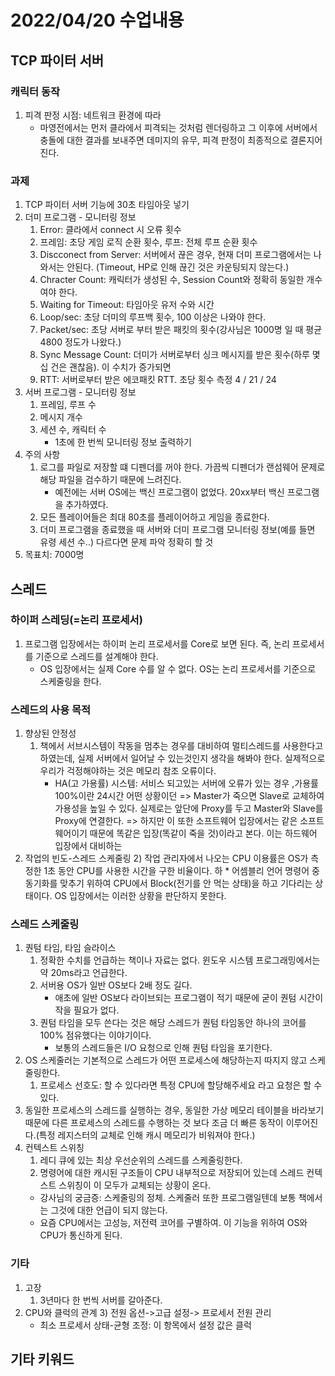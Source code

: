 # 2022/04/20 수업내용
## TCP 파이터 서버
### 캐릭터 동작
1. 피격 판정 시점: 네트워크 환경에 따라
    * 마영전에서는 먼저 클라에서 피격되는 것처럼 렌더링하고 그 이후에 서버에서 충돌에 대한 결과를 보내주면 데미지의 유무, 피격 판정이 최종적으로 결론지어진다.

### 과제
1. TCP 파이터 서버 기능에 30초 타임아웃 넣기
2. 더미 프로그램 - 모니터링 정보
    1) Error: 클라에서 connect 시 오류 횟수
    2) 프레임: 초당 게임 로직 순환 횟수, 루프: 전체 루프 순환 횟수
    3) Discconect from Server: 서버에서 끊은 경우, 현재 더미 프로그램에서는 나와서는 안된다. (Timeout, HP로 인해 끊긴 것은 카운팅되지 않는다.)
    4) Chracter Count: 캐릭터가 생성된 수, Session Count와 정확히 동일한 개수여야 한다.
    5) Waiting for Timeout: 타임아웃 유저 수와 시간
    6) Loop/sec: 초당 더미의 루프백 횟수, 100 이상은 나와야 한다. 
    7) Packet/sec: 초당 서버로 부터 받은 패킷의 횟수(강사님은 1000명 일 때 평균4800 정도가 나왔다.)
    8) Sync Message Count: 더미가 서버로부터 싱크 메시지를 받은 횟수(하루 몇십 건은 괜찮음). 이 수치가 증가되면 
    9) RTT: 서버로부터 받은 에코패킷 RTT. 초당 횟수 측정 4 / 21 / 24 
3. 서버 프로그램 - 모니터링 정보
    1) 프레임, 루프 수
    2) 메시지 개수
    3) 세션 수, 캐릭터 수
        * 1초에 한 번씩 모니터링 정보 출력하기
4. 주의 사항
    1) 로그를 파일로 저장할 떄 디펜더를 꺼야 한다. 가끔씩 디펜더가 랜섬웨어 문제로 해당 파일을 검수하기 때문에 느려진다.
        * 예전에는 서버 OS에는 백신 프로그램이 없었다. 20xx부터 백신 프로그램을 추가하였다.
    2) 모든 플레이어들은 최대 80초를 플레이어하고 게임을 종료한다.
    3) 더미 프로그램을 종료했을 때 서버와 더미 프로그램 모니터링 정보(예를 들면 유령 세션 수..) 다르다면 문제 파악 정확히 할 것
5. 목표치: 7000명

## 스레드
### 하이퍼 스레딩(=논리 프로세서)
1. 프로그램 입장에서는 하이퍼 논리 프로세서를 Core로 보면 된다. 즉, 논리 프로세서를 기준으로 스레드를 설계해야 한다.
    * OS 입장에서는 실제 Core 수를 알 수 없다. OS는 논리 프로세서를 기준으로 스케줄링을 한다.

### 스레드의 사용 목적
1. 향상된 안정성
    1) 책에서 서브시스템이 작동을 멈추는 경우를 대비하여 멀티스레드를 사용한다고 하였는데, 실제 서버에서 일어날 수 있는것인지 생각을 해봐야 한다. 실제적으로 우리가 걱정해야하는 것은 메모리 참조 오류이다. 
        * HA(고 가용률) 시스템: 서비스 되고있는 서버에 오류가 있는 경우 ,가용률 100%이란 24시간 어떤 상황이던 => Master가 죽으면 Slave로 교체하여 가용성을 높일 수 있다. 실제로는 앞단에 Proxy를 두고 Master와 Slave를 Proxy에 연결한다. => 하지만 이 또한 소프트웨어 입장에서는 같은 소프트웨어이기 때문에 똑같은 입장(똑같이 죽을 것)이라고 본다. 이는 하드웨어 입장에서 대비하는
2. 작업의 빈도-스레드 스케줄링
    2) 작업 관리자에서 나오는 CPU 이용률은 OS가 측정한 1초 동안 CPU를 사용한 시간을 구한 비율이다. 하
        * 어셈블리 언어 명령어 중 동기화를 맞추기 위하여 CPU에서 Block(전기를 안 먹는 상태)을 하고 기다리는 상태이다. OS 입장에서는 이러한 상황을 판단하지 못한다.

### 스레드 스케줄링
1. 퀀텀 타임, 타임 슬라이스
    1) 정확한 수치를 언급하는 책이나 자료는 없다. 윈도우 시스템 프로그래밍에서는 약 20ms라고 언급한다.
    2) 서버용 OS가 일반 OS보다 2배 정도 길다.
        * 애초에 일반 OS보다 라이브되는 프로그램이 적기 때문에 굳이 퀀텀 시간이 작을 필요가 없다. 
    3) 퀀텀 타임을 모두 쓴다는 것은 해당 스레드가 퀀텀 타임동안 하나의 코어를 100% 점유했다는 이야기이다.
        * 보통의 스레드들은 I/O 요청으로 인해 퀀텀 타임을 포기한다.
2. OS 스케줄러는 기본적으로 스레드가 어떤 프로세스에 해당하는지 따지지 않고 스케줄링한다.
    1) 프로세스 선호도: 할 수 있다라면 특정 CPU에 할당해주세요 라고 요청은 할 수 있다.
3. 동일한 프로세스의 스레드를 실행하는 경우, 동일한 가상 메모리 테이블을 바라보기 때문에 다른 프로세스의 스레드를 수행하는 것 보다 조금 더 빠른 동작이 이루어진다.(특정 레지스터의 교체로 인해 캐시 메모리가 비워져야 한다.)
4. 컨텍스트 스위칭
    1) 레디 큐에 있는 최상 우선순위의 스레드를 스케줄링한다.
    2) 명령어에 대한 캐시된 구조들이 CPU 내부적으로 저장되어 있는데 스레드 컨텍스트 스위칭이 이 모두가 교체되는 상황이 온다.
    * 강사님의 궁금증: 스케줄링의 정체. 스케줄러 또한 프로그램일텐데 보통 책에서는 그것에 대한 언급이 되지 않는다.
    * 요즘 CPU에서는 고성능, 저전력 코어를 구별하여. 이 기능을 위하여 OS와 CPU가 통신하게 된다.

### 기타
1. 고장
    1) 3년마다 한 번씩 서버를 갈아준다.
2. CPU와 클럭의 관계
    3) 전원 옵션->고급 설정-> 프로세서 전원 관리
    * 최소 프로세서 상태-균형 조정: 이 항목에서 설정 값은 클럭

## 기타 키워드
### 

